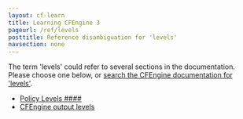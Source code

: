 ```yaml
---
layout: cf-learn
title: Learning CFEngine 3
pageurl: /ref/levels
posttitle: Reference disambiguation for 'levels'
navsection: none
---
```


The term 'levels' could refer to several sections in the documentation. Please choose one below, or
[search the CFEngine documentation for 'levels'](http://docs.cfengine.com/latest/search.html?q=levels).

- [Policy Levels \#\#\#\#](http://docs.cfengine.com/latest/guide-glossary.html#policy-levels-####)
- [CFEngine output levels](http://docs.cfengine.com/latest/guide-reporting-command-line-reports.html#cfengine-output-levels)
